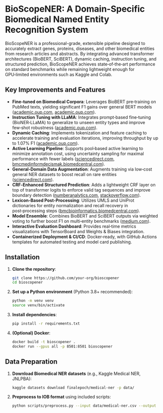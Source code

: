 # BioScopeNER: A Domain-Specific Biomedical Named Entity Recognition System

BioScopeNER is a professional-grade, extensible pipeline designed to accurately extract genes, proteins, diseases, and other biomedical entities from research articles and abstracts. By integrating advanced transformer architectures (BioBERT, SciBERT), dynamic caching, instruction tuning, and structured prediction, BioScopeNER achieves state‑of‑the‑art performance on standard benchmarks while remaining lightweight enough for GPU‑limited environments such as Kaggle and Colab.

## Key Improvements and Features

* **Fine‑tuned on Biomedical Corpora**: Leverages BioBERT pre‑training on PubMed texts, yielding significant F1 gains over general BERT models ([academic.oup.com](https://academic.oup.com/bioinformatics/article/36/4/1234/5566506?utm_source=chatgpt.com), [academic.oup.com](https://academic.oup.com/bioinformatics/article/38/16/3976/6618522?utm_source=chatgpt.com)).
* **Instruction Tuning with LLaMA**: Integrates prompt‑based fine‑tuning (BioNER‑LLaMA) to generalize to unseen entity types and improve few‑shot robustness ([academic.oup.com](https://academic.oup.com/bioinformatics/article/40/4/btae163/7633405?utm_source=chatgpt.com)).
* **Dynamic Caching**: Implements tokenization and feature caching to accelerate training and evaluation iterations, improving throughput by up to 1.07% F1 ([academic.oup.com](https://academic.oup.com/bioinformatics/article/38/16/3976/6618522?utm_source=chatgpt.com)).
* **Active Learning Pipeline**: Supports pool‑based active learning to minimize annotation cost, using uncertainty sampling for maximal performance with fewer labels ([sciencedirect.com](https://www.sciencedirect.com/science/article/pii/S2949719123000122?utm_source=chatgpt.com), [bmcmedinformdecismak.biomedcentral.com](https://bmcmedinformdecismak.biomedcentral.com/articles/10.1186/s12911-017-0466-9?utm_source=chatgpt.com)).
* **General‑Domain Data Augmentation**: Augments training via low‑cost general NER datasets to boost recall on rare entities ([sciencedirect.com](https://www.sciencedirect.com/science/article/pii/S1532046424001497?utm_source=chatgpt.com)).
* **CRF‑Enhanced Structured Prediction**: Adds a lightweight CRF layer on top of transformer logits to enforce valid tag sequences and improve boundary detection ([numberanalytics.com](https://www.numberanalytics.com/blog/7-crf-strategies-sequence-labeling-tasks?utm_source=chatgpt.com), [stackoverflow.com](https://stackoverflow.com/questions/79022870/how-do-i-add-a-crf-layer-to-a-bert-model-for-ner-tasks?utm_source=chatgpt.com)).
* **Lexicon‑Based Post‑Processing**: Utilizes UMLS and UniProt dictionaries for entity normalization and recall recovery in post‑processing steps ([bmcbioinformatics.biomedcentral.com](https://bmcbioinformatics.biomedcentral.com/articles/10.1186/s12859-020-03834-6?utm_source=chatgpt.com)).
* **Model Ensemble**: Combines BioBERT and SciBERT outputs via weighted voting to further boost F1 on multi‑entity benchmarks ([medium.com](https://medium.com/%40EleventhHourEnthusiast/model-comparison-biobert-vs-pubmedbert-8c2d78178d10?utm_source=chatgpt.com)).
* **Interactive Evaluation Dashboard**: Provides real‑time metrics visualizations with TensorBoard and Weights & Biases integration.
* **Containerized Deployment & CI/CD**: Docker‑ready, with GitHub Actions templates for automated testing and model card publishing.

## Installation

1. **Clone the repository**:

   ```bash
   git clone https://github.com/your-org/bioscopener
   cd bioscopener
   ```
2. **Set up a Python environment** (Python 3.8+ recommended):

   ```bash
   python -m venv venv
   source venv/bin/activate
   ```
3. **Install dependencies**:

   ```bash
   pip install -r requirements.txt
   ```
4. **(Optional) Docker**:

   ```bash
   docker build -t bioscopener .
   docker run --gpus all -p 8501:8501 bioscopener
   ```
   
## Data Preparation

1. **Download Biomedical NER datasets** (e.g., Kaggle Medical NER, JNLPBA):

   ```bash
   kaggle datasets download finalepoch/medical-ner -p data/
   ```
2. **Preprocess to IOB format** using included scripts:

   ```bash
   python scripts/preprocess.py --input data/medical-ner.csv --output data/medical-ner.iob
   ```

